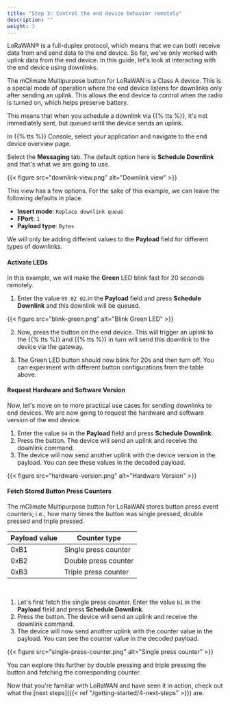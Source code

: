 ```yaml
---
title: "Step 3: Control the end device behavior remotely"
description: ""
weight: 3
---
```


LoRaWAN® is a full-duplex protocol, which means that we can both receive data from and send data to the end device. So far, we've only worked with uplink data from the end device. In this guide, let's look at interacting with the end device using downlinks.

<!--more-->

The mClimate Multipurpose button for LoRaWAN is a Class A device. This is a special mode of operation where the end device listens for downlinks only after sending an uplink. This allows the end device to control when the radio is turned on, which helps preserve battery.

This means that when you schedule a downlink via {{% tts %}}, it's not immediately sent, but queued until the device sends an uplink.

In {{% tts %}} Console, select your application and navigate to the end device overview page.

Select the **Messaging** tab. The default option here is **Schedule Downlink** and that's what we are going to use.

{{< figure src="downlink-view.png" alt="Downlink view" >}}

This view has a few options. For the sake of this example, we can leave the following defaults in place.

- **Insert mode**: `Replace downlink queue`
- **FPort**: `1`
- **Payload type**: `Bytes`

We will only be adding different values to the **Payload** field for different types of downlinks.

#### Activate LEDs

In this example, we will make the **Green** LED blink fast for 20 seconds remotely.

1. Enter the value `05 02 02`.in the **Payload** field and press **Schedule Downlink** and this downlink will be queued.

{{< figure src="blink-green.png" alt="Blink Green LED" >}}

2. Now, press the button on the end device. This will trigger an uplink to the {{% tts %}} and {{% tts %}} in turn will send this downlink to the device via the gateway.

3. The Green LED button should now blink for 20s and then turn off. You can experiment with different button configurations from the table above.

#### Request Hardware and Software Version

Now, let's move on to more practical use cases for sending downlinks to end devices. We are now going to request the hardware and software version of the end device.

1. Enter the value `04` in the **Payload** field and press **Schedule Downlink**.
2. Press the button. The device will send an uplink and receive the downlink command.
3. The device will now send another uplink with the device version in the payload. You can see these values in the decoded payload.

{{< figure src="hardware-version.png" alt="Hardware Version" >}}

#### Fetch Stored Button Press Counters

The mClimate Multipurpose button for LoRaWAN stores button press event counters; i.e., how many times the button was single pressed, double pressed and triple pressed.

<div class="fixed-table">

| Payload value | Counter type         |
| ------------- | -------------------- |
| 0xB1          | Single press counter |
| 0xB2          | Double press counter |
| 0xB3          | Triple press counter |

</br>
</div>

1. Let's first fetch the single press counter. Enter the value `b1` in the **Payload** field and press **Schedule Downlink**.
2. Press the button. The device will send an uplink and receive the downlink command.
3. The device will now send another uplink with the counter value in the payload. You can see the counter value in the decoded payload.

{{< figure src="single-press-counter.png" alt="Single press counter" >}}

You can explore this further by double pressing and triple pressing the button and fetching the corresponding counter.

Now that you're familiar with LoRaWAN and have seen it in action, check out what the [next steps]({{< ref "/getting-started/4-next-steps" >}}) are.
